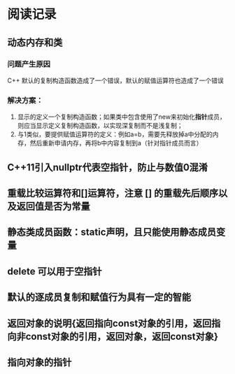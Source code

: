 # 阅读记录
## 动态内存和类
### 问题产生原因
C++ 默认的复制构造函数造成了一个错误，默认的赋值运算符也造成了一个错误
### 解决方案：
1. 显示的定义一个复制构造函数；如果类中包含使用了new来初始化**指针**成员，则应当显示定义复制构造函数，以实现深复制而不是浅复制；
2. 与1类似，要提供赋值运算符的定义：例如a=b，需要先释放掉a中分配的内存，然后重新申请内存，再将b中内容复制到a（针对指针成员而言）

## C++11引入nullptr代表空指针，防止与数值0混淆

## 重载比较运算符和[]运算符，注意 [] 的重载先后顺序以及返回值是否为常量

## 静态类成员函数：static声明，且只能使用静态成员变量

## delete 可以用于空指针

## 默认的逐成员复制和赋值行为具有一定的智能

## 返回对象的说明{返回指向const对象的引用，返回指向非const对象的引用，返回对象，返回const对象}

## 指向对象的指针
